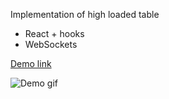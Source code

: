 Implementation of high loaded table

- React + hooks
- WebSockets

[Demo link](https://denisturenko.github.io/coin-exchange-react-hooks-websockets/)

![Demo gif](https://denisturenko.github.io/coin-exchange-react-hooks-websockets/demo.gif)
